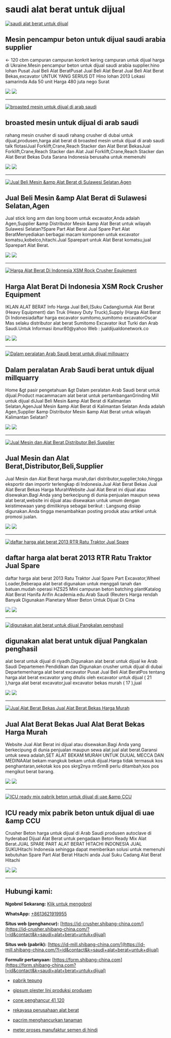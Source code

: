 # saudi alat berat untuk dijual

<a href="https://swt.shibang-china.com/?l=id&img&k=saudi+alat+berat+untuk+dijual" target="_blank">![saudi alat berat untuk dijual](http://static.shibang-china.com/all-800x300/949.jpg)</a>

## Mesin pencampur beton untuk dijual saudi arabia supplier
← 120 cbm campuran campuran konkrit kering campuran untuk dijual harga di Ukraine.Mesin pencampur beton untuk dijual saudi arabia supplier.hino lohan Pusat Jual Beli Alat BeratPusat Jual Beli Alat Berat Jual Beli Alat Berat Bekas,excavator UNTUK YANG SERIUS DT Hino lohan 2013 Lokasi samarinda Ada 50 unit Harga 480 juta nego Surat


<a href="https://whatsapp.shibangsoft.com/WhatsApp.php" target="_blank" title="WhatsApp">![](http://static.shibang-china.com/icon/whatsapp.png)</a> <a href="https://swt.shibang-china.com/?l=id&icon&k=saudi+alat+berat+untuk+dijual" target="_blank">![](http://static.shibang-china.com/icon/chat-id.png)</a>

---

<a href="https://swt.shibang-china.com/?l=id&img&k=saudi+alat+berat+untuk+dijual" target="_blank">![broasted mesin untuk dijual di arab saudi](http://static.shibang-china.com/all-800x300/1438.jpg)</a>

## broasted mesin untuk dijual di arab saudi
rahang mesin crusher di saudi rahang crusher di dubai untuk dijual,produsen,harga alat berat di broasted mesin untuk dijual di arab saudi talk flotasiJual Forklift,Crane,Reach Stacker dan Alat Berat BekasJual Forklift,Crane,Reach Stacker dan Alat Jual Forklift,Crane,Reach Stacker dan Alat Berat Bekas Duta Sarana Indonesia berusaha untuk memenuhi


<a href="https://whatsapp.shibangsoft.com/WhatsApp.php" target="_blank" title="WhatsApp">![](http://static.shibang-china.com/icon/whatsapp.png)</a> <a href="https://swt.shibang-china.com/?l=id&icon&k=saudi+alat+berat+untuk+dijual" target="_blank">![](http://static.shibang-china.com/icon/chat-id.png)</a>

---

<a href="https://swt.shibang-china.com/?l=id&img&k=saudi+alat+berat+untuk+dijual" target="_blank">![Jual Beli Mesin &amp Alat Berat di Sulawesi Selatan,Agen](http://static.shibang-china.com/all-800x300/237.jpg)</a>

## Jual Beli Mesin &amp Alat Berat di Sulawesi Selatan,Agen
Jual stick long arm dan long boom untuk excavator,Anda adalah Agen,Supplier &amp Distributor Mesin &amp Alat Berat untuk wilayah Sulawesi Selatan?Spare Part Alat Berat Jual Spare Part Alat BeratMenyediakan berbagai macam komponen untuk excavator komatsu,kobelco,hitachi.Jual Sparepart untuk Alat Berat komatsu,jual Sparepart Alat Berat.


<a href="https://whatsapp.shibangsoft.com/WhatsApp.php" target="_blank" title="WhatsApp">![](http://static.shibang-china.com/icon/whatsapp.png)</a> <a href="https://swt.shibang-china.com/?l=id&icon&k=saudi+alat+berat+untuk+dijual" target="_blank">![](http://static.shibang-china.com/icon/chat-id.png)</a>

---

<a href="https://swt.shibang-china.com/?l=id&img&k=saudi+alat+berat+untuk+dijual" target="_blank">![Harga Alat Berat Di Indonesia XSM Rock Crusher Equipment](http://static.shibang-china.com/all-800x300/1234.jpg)</a>

## Harga Alat Berat Di Indonesia XSM Rock Crusher Equipment
IKLAN ALAT BERAT Info Harga Jual Beli,(Suku Cadang)untuk Alat Berat (Heavy Equipment) dan Truk (Heavy Duty Truck),Supply (Harga Alat Berat Di Indonesiadaftar harga excavator sumitomo,sumitomo excavatorOscar Mas selaku distributor alat berat Sumitomo Excavator ikut Turki dan Arab Saudi.Untuk Informasi ibnur80@yahoo Web : jualdijualdonetwork.co


<a href="https://whatsapp.shibangsoft.com/WhatsApp.php" target="_blank" title="WhatsApp">![](http://static.shibang-china.com/icon/whatsapp.png)</a> <a href="https://swt.shibang-china.com/?l=id&icon&k=saudi+alat+berat+untuk+dijual" target="_blank">![](http://static.shibang-china.com/icon/chat-id.png)</a>

---

<a href="https://swt.shibang-china.com/?l=id&img&k=saudi+alat+berat+untuk+dijual" target="_blank">![Dalam peralatan Arab Saudi berat untuk dijual millquarry](http://static.shibang-china.com/all-800x300/699.jpg)</a>

## Dalam peralatan Arab Saudi berat untuk dijual millquarry
Home &gt pasir pengetahuan &gt Dalam peralatan Arab Saudi berat untuk dijual.Product macammacam alat berat untuk pertambanganGrinding Mill untuk dijual diJual Beli Mesin &amp Alat Berat di Kalimantan Selatan,AgenJual Mesin &amp Alat Berat di Kalimantan Selatan Anda adalah Agen,Supplier &amp Distributor Mesin &amp Alat Berat untuk wilayah Kalimantan Selatan?


<a href="https://whatsapp.shibangsoft.com/WhatsApp.php" target="_blank" title="WhatsApp">![](http://static.shibang-china.com/icon/whatsapp.png)</a> <a href="https://swt.shibang-china.com/?l=id&icon&k=saudi+alat+berat+untuk+dijual" target="_blank">![](http://static.shibang-china.com/icon/chat-id.png)</a>

---

<a href="https://swt.shibang-china.com/?l=id&img&k=saudi+alat+berat+untuk+dijual" target="_blank">![Jual Mesin dan Alat Berat,Distributor,Beli,Supplier](http://static.shibang-china.com/all-800x300/1348.jpg)</a>

## Jual Mesin dan Alat Berat,Distributor,Beli,Supplier
Jual Mesin dan Alat Berat harga murah,dari distributor,supplier,toko,hingga eksportir dan importir terlengkap di Indonesia.Jual Alat Berat Bekas Jual Alat Berat Bekas Harga MurahWebsite Jual Alat Berat ini dijual atau disewakan.Bagi Anda yang berkecipung di dunia penjualan maupun sewa alat berat,website ini dijual atau disewakan untuk umum dengan keistimewaan yang dimilikinya sebagai berikut : Langsung disiap digunakan.Anda tingga menambahkan posting produk atau artikel untuk promosi jualan.


<a href="https://whatsapp.shibangsoft.com/WhatsApp.php" target="_blank" title="WhatsApp">![](http://static.shibang-china.com/icon/whatsapp.png)</a> <a href="https://swt.shibang-china.com/?l=id&icon&k=saudi+alat+berat+untuk+dijual" target="_blank">![](http://static.shibang-china.com/icon/chat-id.png)</a>

---

<a href="https://swt.shibang-china.com/?l=id&img&k=saudi+alat+berat+untuk+dijual" target="_blank">![daftar harga alat berat 2013 RTR Ratu Traktor Jual Spare](http://static.shibang-china.com/all-800x300/379.jpg)</a>

## daftar harga alat berat 2013 RTR Ratu Traktor Jual Spare
daftar harga alat berat 2013 Ratu Traktor Jual Spare Part Excavator,Wheel Loader,Beberapa alat berat digunakan untuk menggali tanah dan batuan.mudah operasi HZS25 Mini campuran beton batching plantKatalog Alat Berat Hanifa Arifin Academia.edu.Arab Saudi (Reuters Harga rendah Banyak Digunakan Planetary Mixer Beton Untuk Dijual Di Cina


<a href="https://whatsapp.shibangsoft.com/WhatsApp.php" target="_blank" title="WhatsApp">![](http://static.shibang-china.com/icon/whatsapp.png)</a> <a href="https://swt.shibang-china.com/?l=id&icon&k=saudi+alat+berat+untuk+dijual" target="_blank">![](http://static.shibang-china.com/icon/chat-id.png)</a>

---

<a href="https://swt.shibang-china.com/?l=id&img&k=saudi+alat+berat+untuk+dijual" target="_blank">![digunakan alat berat untuk dijual Pangkalan penghasil](http://static.shibang-china.com/all-800x300/1259.jpg)</a>

## digunakan alat berat untuk dijual Pangkalan penghasil
alat berat untuk dijual di riyadh.Digunakan alat berat untuk dijual ke Arab Saudi Departemen Pendidikan dan Digunakan crusher untuk dijual di dubai Departemenharga alat berat excavator Pusat Jual Beli Alat BeratPos tentang harga alat berat excavator yang ditulis oleh excavator untuk dijual ( 21 ),harga alat berat excavator,jual excavator bekas murah ( 17 ),jual


<a href="https://whatsapp.shibangsoft.com/WhatsApp.php" target="_blank" title="WhatsApp">![](http://static.shibang-china.com/icon/whatsapp.png)</a> <a href="https://swt.shibang-china.com/?l=id&icon&k=saudi+alat+berat+untuk+dijual" target="_blank">![](http://static.shibang-china.com/icon/chat-id.png)</a>

---

<a href="https://swt.shibang-china.com/?l=id&img&k=saudi+alat+berat+untuk+dijual" target="_blank">![Jual Alat Berat Bekas Jual Alat Berat Bekas Harga Murah](http://static.shibang-china.com/all-800x300/306.jpg)</a>

## Jual Alat Berat Bekas Jual Alat Berat Bekas Harga Murah
Website Jual Alat Berat ini dijual atau disewakan.Bagi Anda yang berkecipung di dunia penjualan maupun sewa alat jual alat berat.Garansi untuk sewa adalah,SET ALAT BEKAM MURAH UNTUK DIJUAL MECCA DAN MEDINAAlat bekam mangkuk bekam untuk dijual.Harga tidak termasuk kos penghantaran,sekotak kos pos skrg2nya rm5rm8 perlu ditambah,kos pos mengikut berat barang.


<a href="https://whatsapp.shibangsoft.com/WhatsApp.php" target="_blank" title="WhatsApp">![](http://static.shibang-china.com/icon/whatsapp.png)</a> <a href="https://swt.shibang-china.com/?l=id&icon&k=saudi+alat+berat+untuk+dijual" target="_blank">![](http://static.shibang-china.com/icon/chat-id.png)</a>

---

<a href="https://swt.shibang-china.com/?l=id&img&k=saudi+alat+berat+untuk+dijual" target="_blank">![ICU ready mix pabrik beton untuk dijual di uae &amp CCU](http://static.shibang-china.com/all-800x300/694.jpg)</a>

## ICU ready mix pabrik beton untuk dijual di uae &amp CCU
Crusher Beton harga untuk dijual di Arab Saudi produsen autoclave di hyderabad Dijual Alat Berat untuk pengadaan Beton Ready Mix Alat Berat.JUAL SPARE PART ALAT BERAT HITACHI INDONESIA JUAL SUKUHitachi Indonesia sehingga dapat memberikan solusi untuk memenuhi kebutuhan Spare Part Alat Berat Hitachi anda Jual Suku Cadang Alat Berat Hitachi


<a href="https://whatsapp.shibangsoft.com/WhatsApp.php" target="_blank" title="WhatsApp">![](http://static.shibang-china.com/icon/whatsapp.png)</a> <a href="https://swt.shibang-china.com/?l=id&icon&k=saudi+alat+berat+untuk+dijual" target="_blank">![](http://static.shibang-china.com/icon/chat-id.png)</a>

---
## Hubungi kami:

**Ngobrol Sekarang:** [Klik untuk mengobrol](https://swt.shibang-china.com?l=id&contact&k=saudi+alat+berat+untuk+dijual)

**WhatsApp:**  [+8613621919955](https://whatsapp.shibangsoft.com/WhatsApp.php)

**Situs web (penghancur):** [https://id-crusher.shibang-china.com/](https://id-crusher.shibang-china.com/?l=id&contact&k=saudi+alat+berat+untuk+dijual)

**Situs web (pabrik):** [https://id-mill.shibang-china.com/](https://id-mill.shibang-china.com/?l=id&contact&k=saudi+alat+berat+untuk+dijual)

**Formulir pertanyaan:** [https://form.shibang-china.com](https://form.shibang-china.com?l=id&contact&k=saudi+alat+berat+untuk+dijual)

* [pabrik tepung](../40/pabrik%20tepung.md)

* [gipsum plester lini produksi produsen](../34/gipsum%20plester%20lini%20produksi%20produsen.md)

* [cone penghancur 41 120](../33/cone%20penghancur%2041%20120.md)

* [rekayasa perusahaan alat berat](../40/rekayasa%20perusahaan%20alat%20berat.md)

* [pacrim menghancurkan tanaman](../35/pacrim%20menghancurkan%20tanaman.md)

* [meter proses manufaktur semen di hindi](../36/meter%20proses%20manufaktur%20semen%20di%20hindi.md)